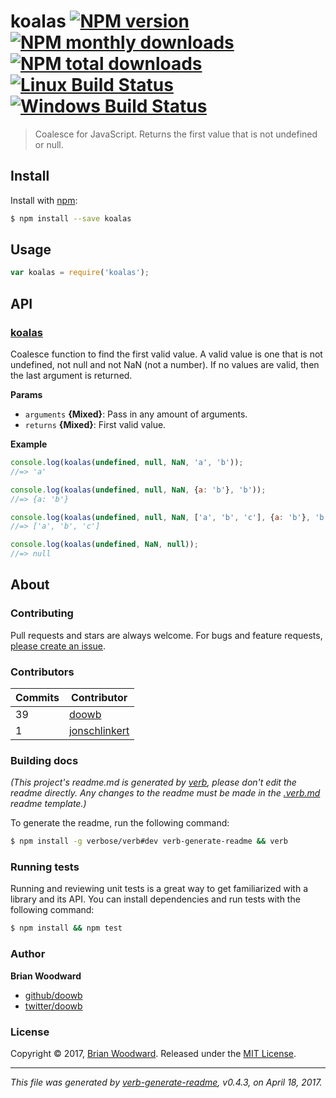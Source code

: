 # koalas [![NPM version](https://img.shields.io/npm/v/koalas.svg?style=flat)](https://www.npmjs.com/package/koalas) [![NPM monthly downloads](https://img.shields.io/npm/dm/koalas.svg?style=flat)](https://npmjs.org/package/koalas)  [![NPM total downloads](https://img.shields.io/npm/dt/koalas.svg?style=flat)](https://npmjs.org/package/koalas) [![Linux Build Status](https://img.shields.io/travis/doowb/koalas.svg?style=flat&label=Travis)](https://travis-ci.org/doowb/koalas) [![Windows Build Status](https://img.shields.io/appveyor/ci/doowb/koalas.svg?style=flat&label=AppVeyor)](https://ci.appveyor.com/project/doowb/koalas)

> Coalesce for JavaScript. Returns the first value that is not undefined or null.

## Install

Install with [npm](https://www.npmjs.com/):

```sh
$ npm install --save koalas
```

## Usage

```js
var koalas = require('koalas');
```

## API

### [koalas](index.js#L27)

Coalesce function to find the first valid value. A valid value is one that is not undefined, not null and not NaN (not a number). If no values are valid, then the last argument is returned.

**Params**

* `arguments` **{Mixed}**: Pass in any amount of arguments.
* `returns` **{Mixed}**: First valid value.

**Example**

```js
console.log(koalas(undefined, null, NaN, 'a', 'b'));
//=> 'a'

console.log(koalas(undefined, null, NaN, {a: 'b'}, 'b'));
//=> {a: 'b'}

console.log(koalas(undefined, null, NaN, ['a', 'b', 'c'], {a: 'b'}, 'b'));
//=> ['a', 'b', 'c']

console.log(koalas(undefined, NaN, null));
//=> null
```

## About

### Contributing

Pull requests and stars are always welcome. For bugs and feature requests, [please create an issue](../../issues/new).

### Contributors

| **Commits** | **Contributor** | 
| --- | --- |
| 39 | [doowb](https://github.com/doowb) |
| 1 | [jonschlinkert](https://github.com/jonschlinkert) |

### Building docs

_(This project's readme.md is generated by [verb](https://github.com/verbose/verb-generate-readme), please don't edit the readme directly. Any changes to the readme must be made in the [.verb.md](.verb.md) readme template.)_

To generate the readme, run the following command:

```sh
$ npm install -g verbose/verb#dev verb-generate-readme && verb
```

### Running tests

Running and reviewing unit tests is a great way to get familiarized with a library and its API. You can install dependencies and run tests with the following command:

```sh
$ npm install && npm test
```

### Author

**Brian Woodward**

* [github/doowb](https://github.com/doowb)
* [twitter/doowb](https://twitter.com/doowb)

### License

Copyright © 2017, [Brian Woodward](https://github.com/doowb).
Released under the [MIT License](LICENSE).

***

_This file was generated by [verb-generate-readme](https://github.com/verbose/verb-generate-readme), v0.4.3, on April 18, 2017._